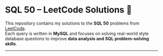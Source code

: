 # SQL 50 – LeetCode Solutions 🚀

This repository contains my solutions to the **SQL 50** problems from [LeetCode](https://leetcode.com/studyplan/top-sql-50/).  
Each query is written in **MySQL** and focuses on solving real-world style database questions to improve **data analysis and SQL problem-solving skills**.

---
